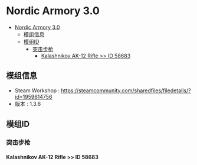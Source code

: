 # Nordic Armory 3.0
- [Nordic Armory 3.0](#nordic-armory-30)
  - [模组信息](#模组信息)
  - [模组ID](#模组id)
    - [突击步枪](#突击步枪)
      - [Kalashnikov AK-12 Rifle >> ID 58683](#kalashnikov-ak-12-rifle--id-58683)
## 模组信息
- Steam Workshop : https://steamcommunity.com/sharedfiles/filedetails/?id=1959614756
- 版本 : 1.3.6
## 模组ID
### 突击步枪
#### Kalashnikov AK-12 Rifle >> ID 58683
